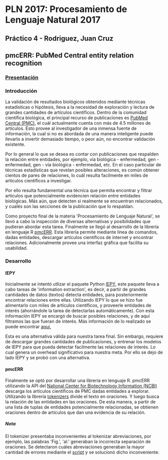 # PLN 2017: Procesamiento de Lenguaje Natural 2017
## Práctico 4 - Rodriguez, Juan Cruz
## pmcERR: PubMed Central entity relation recognition

### [Presentación](https://docs.google.com/presentation/d/1L6vSP8wdLbdJzjncK8u-wyiOB4bVjvXIXhGsQTChumQ/edit?usp=sharing)

### Introducción
La validación de resultados biológicos obtenidos mediante técnicas estadísticas o hipótesis, lleva a la necesidad de exploración y lectura de grandes cantidades de artículos científicos.
Dentro de la comunidad científica biológica, el principal recurso de publicaciones es [PubMed Central (PMC)](https://www.ncbi.nlm.nih.gov/pmc/), el cuál actualmente cuenta con más de 4.5 millones de artículos. Esto provee al investigador de una inmensa fuente de información, la cual si no es abordada de una manera inteligente puede llevarlo a invertir demasiado tiempo, o peor aún, no encontrar validación existente.

Por lo general lo que se desea es contar con publicaciones que respalden la relación entre entidades, por ejemplo, vía biológica - enfermedad, gen - enfermedad, gen - vía biológica - enfermedad, etc.
En el caso particular de técnicas estadísticas que revelan posibles alteraciones, es común obtener cientos de pares de relaciones, lo cuál resulta facilmente en miles de artículos científicos a investigar.

Por ello resulta fundamental una técnica que permita encontrar y filtrar artículos que potencialmente evidencien relación entre entidades biológicas. Más aún, que detecten si realmente se encuentran relacionados, y cualés son las secciones de la publicación que lo respaldan.

Como proyecto final de la materia 'Procesamiento de Lenguaje Natural', se llevó a cabo la inspección de diversas alternativas y posibilidades que pudieran abordar esta tarea.
Finalmente se llegó al desarrollo de la librería en lenguaje R [pmcERR](https://github.com/jcrodriguez1989/pmcERR). Esta librería permite mediante linea de comandos, dadas entidades, descargar artículos científicos de internet y encontrar relaciones. Adicionalmente provee una interfaz gráfica que facilita su usabilidad.

### Desarrollo
#### IEPY
Inicialmente se intentó utlizar el paquete Python [IEPY](https://github.com/machinalis/iepy), este paquete lleva a cabo tareas de 'information extraction', es decir, a partir de grandes cantidades de datos (textos) detecta entidades, para posteriormente encontrar relaciones entre ellas.
Utilizando IEPY lo que se hizo fue alimentarlo con miles de artículos científicos, y proveerle entidades de interés (ahorrándole la tarea de detectarlas automáticamente). Con esta información IEPY se encargó de buscar posibles relaciones, y de aquí filtramos las que fueran de interés. Más información de lo realizado se puede encontrar [aquí.](https://github.com/jcrodriguez1989/PLN-2017/tree/practico4/relatedpapers)

Esta es una alternativa válida para nuestra tarea final. Sin embargo, requiere de descargar grandes cantidades de publicaciones, y entrenar los modelos de IEPY para que pueda detectar facilmente las relaciones de interés. Lo cual genera un overhead significativo para nuestra meta. Por ello se dejo de lado IEPY y se probó con una alternativa.

#### pmcERR
Finalmente se optó por desarrollar una librería en lenguaje R. pmcERR utilizando la API del [National Center for Biotechnology Information (NCBI)](https://www.ncbi.nlm.nih.gov/) descarga los artículos científicos de PMC dadas entidades a explorar.
Utilizando la librería [tokenizers](https://cran.r-project.org/web/packages/tokenizers/index.html) divide el texto en oraciones. Y luego busca la relación de las entidades en las oraciones.
De esta manera, a partir de una lista de tuplas de entidades potencialmente relacionadas, se obtienen oraciones dentro de artículos que dan una evidencia de su relación.

##### Nota
El tokenizer presentaba inconvenientes al tokenizar abreviaciones, por ejemplo, las palabras 'Fig.', 'al.' generaban la incorrecta separación de oraciones. Se detectaron cuáles abreviaciones generaban la mayor cantidad de errores mediante el [script](https://github.com/jcrodriguez1989/PLN-2017/blob/practico4/statistics/words_w_dot.py) y se solucionó dicho inconveniente.
